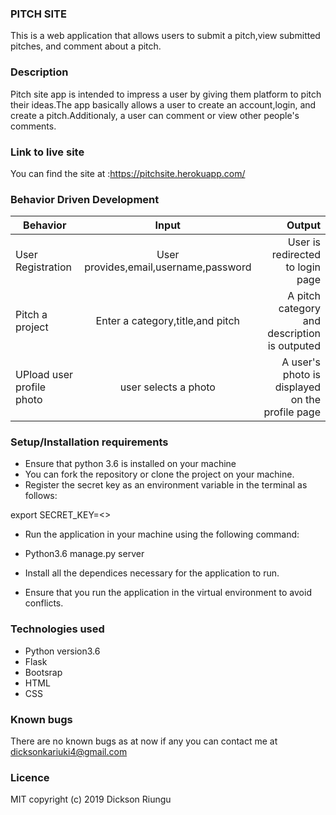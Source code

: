### PITCH SITE
This is a web application that allows users to submit a pitch,view submitted pitches, and comment about a pitch.
### Description
Pitch site app is intended to impress a user by giving them platform to pitch their ideas.The app basically allows a user to create an account,login, and create a pitch.Additionaly, a user can comment or view other people's comments.
### Link to live site
You can find the site at :https://pitchsite.herokuapp.com/
### Behavior Driven Development
| Behavior       | Input        | Output |
| ------------- |:-------------:| -----:|
| User Registration    | User provides,email,username,password | User is redirected to login page |
| Pitch a project     | Enter a category,title,and pitch     |   A pitch category and description is outputed |
| UPload user profile photo | user selects a photo    |   A user's photo is displayed on the profile page |

### Setup/Installation requirements
* Ensure that python 3.6 is installed on your machine 
* You can fork the repository or clone the project on your machine.
* Register the secret key as an environment variable  in the terminal as follows:

export SECRET_KEY=<>

* Run the application in your machine using the following command:

* Python3.6 manage.py server

* Install all the dependices necessary for the application to run.

* Ensure that you run the application in the virtual environment to avoid conflicts.

### Technologies used
* Python version3.6
* Flask 
* Bootsrap
* HTML
* CSS
### Known bugs
There are no known bugs as at now if any you can contact me at dicksonkariuki4@gmail.com
### Licence 
MIT copyright (c) 2019 Dickson Riungu

